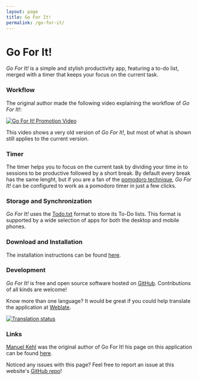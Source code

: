 ```yaml
---
layout: page
title: Go For It!
permalink: /go-for-it/
---
```


# Go For It!
_Go For It!_ is a simple and stylish productivity app, featuring a to-do list, merged with a timer that keeps your focus on the current task.

### Workflow

The original author made the following video explaining the workflow of _Go For It!_:

[![Go For It! Promotion Video](http://img.youtube.com/vi/mnw556C9FZQ/0.jpg)](https://www.youtube.com/watch?v=mnw556C9FZQ)

This video shows a very old version of _Go For It!_, but most of what is shown still applies to the current version.

### Timer

The timer helps you to focus on the current task by dividing your time in to sessions to be productive followed by a short break.
By default every break has the same lenght, but if you are a fan of the [pomodoro technique](https://en.wikipedia.org/wiki/Pomodoro_Technique), _Go For It!_ can be configured to work as a pomodoro timer in just a few clicks.

### Storage and Synchronization

_Go For It!_ uses the [Todo.txt](https://todotxt.github.io) format to store its To-Do lists. This format is supported by a wide selection of apps for both the desktop and mobile phones.

### Download and Installation

The installation instructions can be found [here](https://github.com/JMoerman/Go-For-It#download-and-installation).

### Development

_Go For It!_ is free and open source software hosted on [GitHub](https://github.com/JMoerman/Go-For-It). Contributions of all kinds are welcome!

Know more than one language? It would be great if you could help translate the application at [Weblate](https://hosted.weblate.org/engage/go-for-it/?utm_source=widget).

[![Translation status](https://hosted.weblate.org/widgets/go-for-it/-/horizontal-auto.svg)](https://hosted.weblate.org/engage/go-for-it/?utm_source=widget)

### Links

[Manuel Kehl](http://manuel-kehl.de/about-me/) was the original author of Go For It! his page on this application can be found [here](http://manuel-kehl.de/projects/go-for-it/).

Noticed any issues with this page? Feel free to report an issue at this website's [GitHub repo](https://github.com/JMoerman/JMoerman.github.io)!
